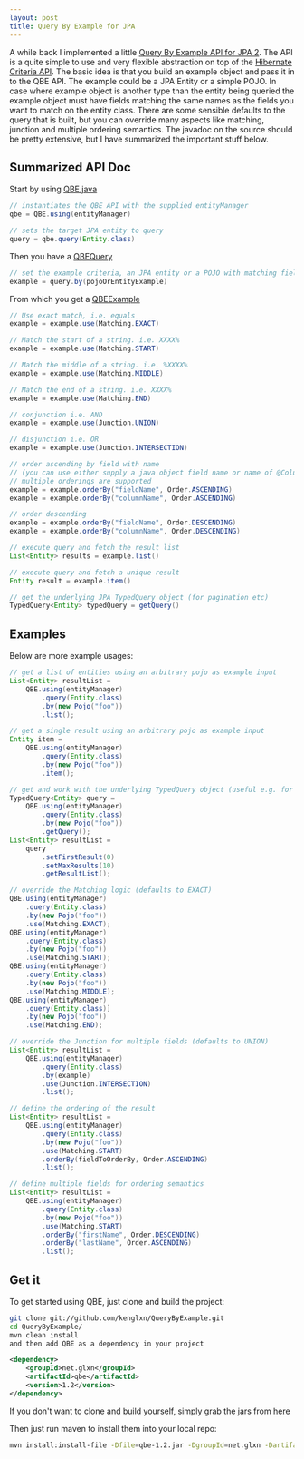 ```yaml
---
layout: post
title: Query By Example for JPA
---
```


A while back I implemented a little [Query By Example API for JPA 2](http://kenglxn.github.io/QueryByExample/). The API is a quite simple to use and very flexible abstraction on top of the [Hibernate Criteria API](http://docs.jboss.org/hibernate/orm/3.3/reference/en/html/querycriteria.html). The basic idea is that you build an example object and pass it in to the QBE API. The example could be a JPA Entity or a simple POJO. In case where example object is another type than the entity being queried the example object must have fields matching the same names as the fields you want to match on the entity class. There are some sensible defaults to the query that is built, but you can override many aspects like matching, junction and multiple ordering semantics. The javadoc on the source should be pretty extensive, but I have summarized the important stuff below.

Summarized API Doc
------------------

Start by using [QBE.java](https://github.com/kenglxn/QueryByExample/blob/master/src/main/java/net/glxn/qbe/QBE.java)

```java
// instantiates the QBE API with the supplied entityManager
qbe = QBE.using(entityManager)

// sets the target JPA entity to query
query = qbe.query(Entity.class)
```

Then you have a [QBEQuery](https://github.com/kenglxn/QueryByExample/blob/master/src/main/java/net/glxn/qbe/QBEQuery.java)

```java
// set the example criteria, an JPA entity or a POJO with matching field names
example = query.by(pojoOrEntityExample)
```

From which you get a [QBEExample](https://github.com/kenglxn/QueryByExample/blob/master/src/main/java/net/glxn/qbe/QBEExample.java)

```java
// Use exact match, i.e. equals
example = example.use(Matching.EXACT)

// Match the start of a string. i.e. XXXX%
example = example.use(Matching.START)

// Match the middle of a string. i.e. %XXXX%
example = example.use(Matching.MIDDLE)

// Match the end of a string. i.e. XXXX%
example = example.use(Matching.END)

// conjunction i.e. AND
example = example.use(Junction.UNION)

// disjunction i.e. OR
example = example.use(Junction.INTERSECTION)

// order ascending by field with name
// (you can use either supply a java object field name or name of @Column annotation)
// multiple orderings are supported
example = example.orderBy("fieldName", Order.ASCENDING)
example = example.orderBy("columnName", Order.ASCENDING)

// order descending
example = example.orderBy("fieldName", Order.DESCENDING)
example = example.orderBy("columnName", Order.DESCENDING)

// execute query and fetch the result list
List<Entity> results = example.list()

// execute query and fetch a unique result
Entity result = example.item()

// get the underlying JPA TypedQuery object (for pagination etc)
TypedQuery<Entity> typedQuery = getQuery()
```

Examples
--------

Below are more example usages:

```java
// get a list of entities using an arbitrary pojo as example input
List<Entity> resultList =
    QBE.using(entityManager)
        .query(Entity.class)
        .by(new Pojo("foo"))
        .list();

// get a single result using an arbitrary pojo as example input
Entity item =
    QBE.using(entityManager)
        .query(Entity.class)
        .by(new Pojo("foo"))
        .item();

// get and work with the underlying TypedQuery object (useful e.g. for paging)
TypedQuery<Entity> query =
    QBE.using(entityManager)
        .query(Entity.class)
        .by(new Pojo("foo"))
        .getQuery();
List<Entity> resultList =
    query
        .setFirstResult(0)
        .setMaxResults(10)
        .getResultList();

// override the Matching logic (defaults to EXACT)
QBE.using(entityManager)
    .query(Entity.class)
    .by(new Pojo("foo"))
    .use(Matching.EXACT);
QBE.using(entityManager)
    .query(Entity.class)
    .by(new Pojo("foo"))
    .use(Matching.START);
QBE.using(entityManager)
    .query(Entity.class)
    .by(new Pojo("foo"))
    .use(Matching.MIDDLE);
QBE.using(entityManager)
    .query(Entity.class)]
    .by(new Pojo("foo"))
    .use(Matching.END);

// override the Junction for multiple fields (defaults to UNION)
List<Entity> resultList =
    QBE.using(entityManager)
        .query(Entity.class)
        .by(example)
        .use(Junction.INTERSECTION)
        .list();

// define the ordering of the result
List<Entity> resultList =
    QBE.using(entityManager)
        .query(Entity.class)
        .by(new Pojo("foo"))
        .use(Matching.START)
        .orderBy(fieldToOrderBy, Order.ASCENDING)
        .list();

// define multiple fields for ordering semantics
List<Entity> resultList =
    QBE.using(entityManager)
        .query(Entity.class)
        .by(new Pojo("foo"))
        .use(Matching.START)
        .orderBy("firstName", Order.DESCENDING)
        .orderBy("lastName", Order.ASCENDING)
        .list();
```

Get it
------

To get started using QBE, just clone and build the project:

```bash
git clone git://github.com/kenglxn/QueryByExample.git
cd QueryByExample/
mvn clean install
and then add QBE as a dependency in your project
```

```xml
<dependency>
    <groupId>net.glxn</groupId>
    <artifactId>qbe</artifactId>
    <version>1.2</version>
</dependency>
```

If you don't want to clone and build yourself, simply grab the jars from [here](https://github.com/kenglxn/QueryByExample/tree/master/dist)

Then just run maven to install them into your local repo:

```bash
mvn install:install-file -Dfile=qbe-1.2.jar -DgroupId=net.glxn -DartifactId=qbe -Dversion=1.2 -Dpackaging=jar -DgeneratePom=true
```
